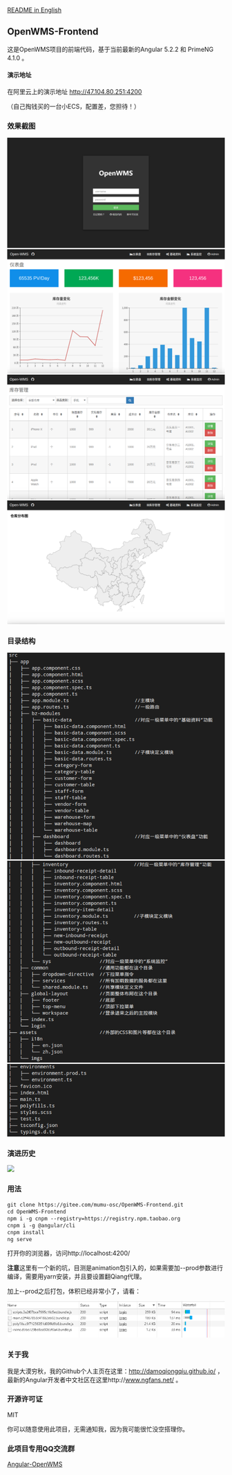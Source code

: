 <a href="./README.md" target="_blank">README in English</a>

## OpenWMS-Frontend

这是OpenWMS项目的前端代码，基于当前最新的Angular 5.2.2 和 PrimeNG 4.1.0 。

#### 演示地址

在阿里云上的演示地址 http://47.104.80.251:4200

（自己掏钱买的一台小ECS，配置差，您担待！）

### 效果截图

<img src="./src/assets/imgs/login.png">

<img src="./src/assets/imgs/dashboard.png">

<img src="./src/assets/imgs/inventory.png">

<img src="./src/assets/imgs/map.png">

### 目录结构

<img src="./src/assets/imgs/dir1.png">

<img src="./src/assets/imgs/dir2.png">

<img src="./src/assets/imgs/dir3.png">

### 演进历史

<img src="./src/assets/imgs/OpenWMS.gif">

### 用法

    git clone https://gitee.com/mumu-osc/OpenWMS-Frontend.git
    cd OpenWMS-Frontend
    npm i -g cnpm --registry=https://registry.npm.taobao.org
    cnpm i -g @angular/cli
    cnpm install
    ng serve

打开你的浏览器，访问http://localhost:4200/

**注意**这里有一个新的坑，目测是animation包引入的，如果需要加--prod参数进行编译，需要用yarn安装，并且要设置翻Qiang代理。

加上--prod之后打包，体积已经非常小了，请看：

<img src="./src/assets/imgs/network.png">

### 关于我

我是大漠穷秋，我的Github个人主页在这里：http://damoqiongqiu.github.io/ ，最新的Angular开发者中文社区在这里http://www.ngfans.net/ 。

### 开源许可证

 MIT

 你可以随意使用此项目，无需通知我，因为我可能很忙没空搭理你。

### 此项目专用QQ交流群

<a target="_blank" href="//shang.qq.com/wpa/qunwpa?idkey=e13f3165eba410049bc7fd145507ddaf15b5d543398cef62471f3922e1611cd1" class="list-group-item"><i class="fa fa-qq" aria-hidden="true"></i> Angular-OpenWMS</a>
